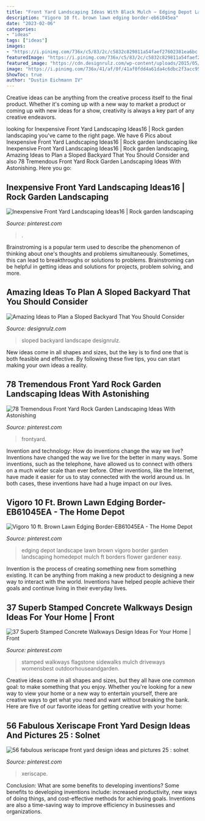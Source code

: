 ```yaml
---
title: "Front Yard Landscaping Ideas With Black Mulch ~ Edging Depot Landscape Lawn Brown Vigoro Border Garden Landscaping Homedepot Mulch Ft Borders Flower Gardener Easy"
description: "Vigoro 10 ft. brown lawn edging border-eb61045ea"
date: "2023-02-06"
categories:
- "ideas"
tags: ["ideas"]
images:
- "https://i.pinimg.com/736x/c5/83/2c/c5832c829811a54faef27602381ea6bc.jpg"
featuredImage: "https://i.pinimg.com/736x/c5/83/2c/c5832c829811a54faef27602381ea6bc.jpg"
featured_image: "https://cdn.designrulz.com/wp-content/uploads/2015/05/sloped-landscape-design-ideas-designrulz-2.jpg"
image: "https://i.pinimg.com/736x/41/af/0f/41af0fdd4a61da4c6dbc2f3acc955aa0.jpg"
ShowToc: true
author: "Dustin Eichmann IV"
---
```



Creative ideas can be anything from the creative process itself to the final product. Whether it's coming up with a new way to market a product or coming up with new ideas for a show, creativity is always a key part of any creative endeavors.

	

		
looking for Inexpensive Front Yard Landscaping Ideas16 | Rock garden landscaping you've came to the right page. We have 6 Pics about Inexpensive Front Yard Landscaping Ideas16 | Rock garden landscaping like Inexpensive Front Yard Landscaping Ideas16 | Rock garden landscaping, Amazing Ideas to Plan a Sloped Backyard That You Should Consider and also 78 Tremendous Front Yard Rock Garden Landscaping Ideas With Astonishing. Here you go:
		
    
## Inexpensive Front Yard Landscaping Ideas16 | Rock Garden Landscaping

<img loading=lazy src="https://i.pinimg.com/736x/6f/3c/d9/6f3cd9930e6ae4f035fa55750f04c3a4.jpg" onerror="this.onerror=null;this.src='https://tse4.mm.bing.net/th?id=OIP.c0QBqiv14SwHvmeTWcutzQHaFj&amp;pid=15.1';" alt="Inexpensive Front Yard Landscaping Ideas16 | Rock garden landscaping">

_Source: pinterest.com_

>. 

	

Brainstroming is a popular term used to describe the phenomenon of thinking about one's thoughts and problems simultaneously. Sometimes, this can lead to breakthroughs or solutions to problems. Brainstroming can be helpful in getting ideas and solutions for projects, problem solving, and more.

    
## Amazing Ideas To Plan A Sloped Backyard That You Should Consider

<img loading=lazy src="https://cdn.designrulz.com/wp-content/uploads/2015/05/sloped-landscape-design-ideas-designrulz-2.jpg" onerror="this.onerror=null;this.src='https://tse2.mm.bing.net/th?id=OIP.gTGeFpT_Prh8bTU13goqMQHaJ6&amp;pid=15.1';" alt="Amazing Ideas to Plan a Sloped Backyard That You Should Consider">

_Source: designrulz.com_

>sloped backyard landscape designrulz. 

	

New ideas come in all shapes and sizes, but the key is to find one that is both feasible and effective. By following these five tips, you can start making your own ideas a reality.

    
## 78 Tremendous Front Yard Rock Garden Landscaping Ideas With Astonishing

<img loading=lazy src="https://i.pinimg.com/736x/07/70/e3/0770e3e880c389054346506aa8b95ccd.jpg" onerror="this.onerror=null;this.src='https://tse1.mm.bing.net/th?id=OIP.oUZ9d2hRD9meNc_Gva9WwgHaJ4&amp;pid=15.1';" alt="78 Tremendous Front Yard Rock Garden Landscaping Ideas With Astonishing">

_Source: pinterest.com_

>frontyard. 

	

Invention and technology: How do inventions change the way we live?
Inventions have changed the way we live for the better in many ways. Some inventions, such as the telephone, have allowed us to connect with others on a much wider scale than ever before. Other inventions, like the Internet, have made it easier for us to stay connected with the world around us. In both cases, these inventions have had a huge impact on our lives.

    
## Vigoro 10 Ft. Brown Lawn Edging Border-EB61045EA - The Home Depot

<img loading=lazy src="https://i.pinimg.com/736x/db/61/88/db618819eec17c772f320b8a2c447524--organic-mulch-lawn-edging.jpg" onerror="this.onerror=null;this.src='https://tse2.mm.bing.net/th?id=OIP.WkxtQLptXGWMpC55K0g3hAHaHa&amp;pid=15.1';" alt="Vigoro 10 ft. Brown Lawn Edging Border-EB61045EA - The Home Depot">

_Source: pinterest.com_

>edging depot landscape lawn brown vigoro border garden landscaping homedepot mulch ft borders flower gardener easy. 

	

Invention is the process of creating something new from something existing. It can be anything from making a new product to designing a new way to interact with the world. Inventions have helped people achieve their goals and continue living in their everyday lives.

    
## 37 Superb Stamped Concrete Walkways Design Ideas For Your Home | Front

<img loading=lazy src="https://i.pinimg.com/736x/41/af/0f/41af0fdd4a61da4c6dbc2f3acc955aa0.jpg" onerror="this.onerror=null;this.src='https://tse4.mm.bing.net/th?id=OIP.4Rm-Q76vno8e_ZTtxFJnVwHaK0&amp;pid=15.1';" alt="37 Superb Stamped Concrete Walkways Design Ideas For Your Home | Front">

_Source: pinterest.com_

>stamped walkways flagstone sidewalks mulch driveways womensbest outdoorhouseandgarden. 

	

Creative ideas come in all shapes and sizes, but they all have one common goal: to make something that you enjoy. Whether you're looking for a new way to view your home or a new way to entertain yourself, there are creative ways to get what you need and want without breaking the bank. Here are five of our favorite ideas for getting creative with your home: 

    
## 56 Fabulous Xeriscape Front Yard Design Ideas And Pictures 25 : Solnet

<img loading=lazy src="https://i.pinimg.com/736x/c5/83/2c/c5832c829811a54faef27602381ea6bc.jpg" onerror="this.onerror=null;this.src='https://tse2.mm.bing.net/th?id=OIP.G6xCKSxQfQ05eNu3E0dDBAHaLH&amp;pid=15.1';" alt="56 fabulous xeriscape front yard design ideas and pictures 25 : solnet">

_Source: pinterest.com_

>xeriscape. 

	

Conclusion: What are some benefits to developing inventions?
Some benefits to developing inventions include: increased productivity, new ways of doing things, and cost-effective methods for achieving goals. Inventions are also a time-saving way to improve efficiency in businesses and organizations.

